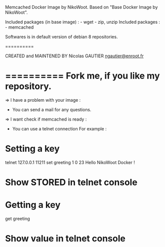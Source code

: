 Memcached Docker Image by NikoWoot.
	Based on "Base Docker Image by NikoWoot".

Included packages (in base image) : - wget
		   							- zip, unzip
Included packages : - memcached

Softwares is in default version of debian 8 repositories.

==========

CREATED and MAINTENED BY
Nicolas GAUTIER <ngautier@enroot.fr>

==========
	Fork me, if you like my repository.
==========

=> I have a problem with your image :
- You can send a mail for any questions.

=> I want check if memcached is ready :
- You can use a telnet connection 
For example : 

# Setting a key
telnet 127.0.0.1 11211
set greeting 1 0 23
Hello NikoWoot Docker !
# Show STORED in telnet console

# Getting a key
get greeting
# Show value in telnet console